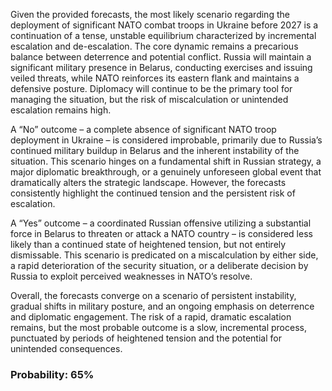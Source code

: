 Given the provided forecasts, the most likely scenario regarding the deployment of significant NATO combat troops in Ukraine before 2027 is a continuation of a tense, unstable equilibrium characterized by incremental escalation and de-escalation. The core dynamic remains a precarious balance between deterrence and potential conflict. Russia will maintain a significant military presence in Belarus, conducting exercises and issuing veiled threats, while NATO reinforces its eastern flank and maintains a defensive posture. Diplomacy will continue to be the primary tool for managing the situation, but the risk of miscalculation or unintended escalation remains high.

A “No” outcome – a complete absence of significant NATO troop deployment in Ukraine – is considered improbable, primarily due to Russia’s continued military buildup in Belarus and the inherent instability of the situation. This scenario hinges on a fundamental shift in Russian strategy, a major diplomatic breakthrough, or a genuinely unforeseen global event that dramatically alters the strategic landscape. However, the forecasts consistently highlight the continued tension and the persistent risk of escalation.

A “Yes” outcome – a coordinated Russian offensive utilizing a substantial force in Belarus to threaten or attack a NATO country – is considered less likely than a continued state of heightened tension, but not entirely dismissable. This scenario is predicated on a miscalculation by either side, a rapid deterioration of the security situation, or a deliberate decision by Russia to exploit perceived weaknesses in NATO’s resolve.

Overall, the forecasts converge on a scenario of persistent instability, gradual shifts in military posture, and an ongoing emphasis on deterrence and diplomatic engagement. The risk of a rapid, dramatic escalation remains, but the most probable outcome is a slow, incremental process, punctuated by periods of heightened tension and the potential for unintended consequences.

### Probability: 65%